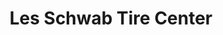 ---
title: "Les Schwab Tire Center"
url: /portland/les-schwab-tire-center-northeast-broadway/
shop: Reifen
---